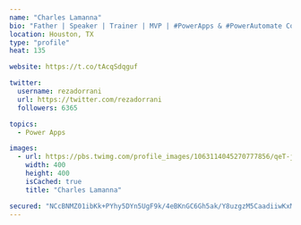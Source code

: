```yaml
---
name: "Charles Lamanna"
bio: "Father | Speaker | Trainer | MVP | #PowerApps & #PowerAutomate Community Super User | YouTuber Right-pointing triangle http://youtube.com/c/rezadorrani | Learn - Share - Clockwise rightwards and leftwards open circle arrows"
location: Houston, TX
type: "profile"
heat: 135

website: https://t.co/tAcqSdqguf

twitter:
  username: rezadorrani
  url: https://twitter.com/rezadorrani
  followers: 6365

topics:
  - Power Apps

images:
  - url: https://pbs.twimg.com/profile_images/1063114045270777856/qeT-jpWr_400x400.jpg
    width: 400
    height: 400
    isCached: true
    title: "Charles Lamanna"

secured: "NCcBNMZ01ibKk+PYhy5DYn5UgF9k/4eBKnGC6Gh5ak/Y8uzgzM5CaadiiwKxMVjKn69YmfB+iRqoVmVo+weLsuNY0Nbq+/hh/odwHhq4hMjPdyTZrabomcyClyYCkQfHypd6f3zuu3T7RtvXopRc3W3Kxfsc5A0S93O9zcIKUqm/jhDI/d55KnMmS+9z6UfM2xDDuI8Z51XyuO7LxXaE9I2gAE/THlYBLbUzbRfiOjn4tinu6F6EOoxILHA9zJAwXP1R4EJyJVzIU0DKO3x6hzmByI76ksPgqQjGQqG3+rBgvuodwX2XS9thclt1d7U1MLUHW/VuG8JT+k0s7wqfTdbuURcfigvVQiub9CAtRU4mvqy8dCUCDlo59Z2xQng+uZmX3w+FE4MOHd4mW6pqL+ph51SDEA7qFA9F0IRwunU=;SbUWaKELA9hbkDDYGkr1/g=="
---
```


